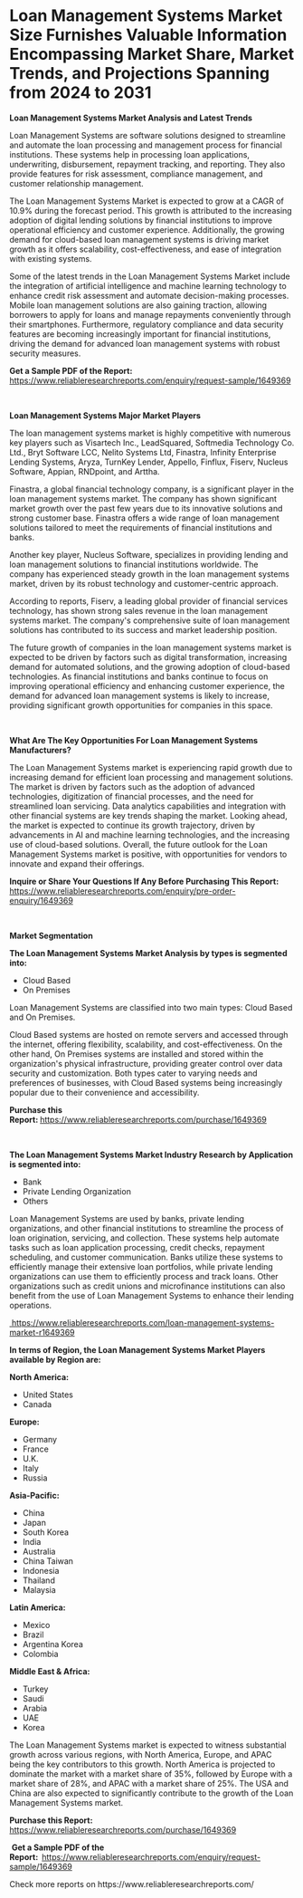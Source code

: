 <p><h1>Loan Management Systems Market Size Furnishes Valuable Information Encompassing Market Share, Market Trends, and Projections Spanning from 2024 to 2031</h1></p><p><strong>Loan Management Systems Market Analysis and Latest Trends</strong></p>
<p><p>Loan Management Systems are software solutions designed to streamline and automate the loan processing and management process for financial institutions. These systems help in processing loan applications, underwriting, disbursement, repayment tracking, and reporting. They also provide features for risk assessment, compliance management, and customer relationship management.</p><p>The Loan Management Systems Market is expected to grow at a CAGR of 10.9% during the forecast period. This growth is attributed to the increasing adoption of digital lending solutions by financial institutions to improve operational efficiency and customer experience. Additionally, the growing demand for cloud-based loan management systems is driving market growth as it offers scalability, cost-effectiveness, and ease of integration with existing systems.</p><p>Some of the latest trends in the Loan Management Systems Market include the integration of artificial intelligence and machine learning technology to enhance credit risk assessment and automate decision-making processes. Mobile loan management solutions are also gaining traction, allowing borrowers to apply for loans and manage repayments conveniently through their smartphones. Furthermore, regulatory compliance and data security features are becoming increasingly important for financial institutions, driving the demand for advanced loan management systems with robust security measures.</p></p>
<p><strong>Get a Sample PDF of the Report:&nbsp;</strong> <a href="https://www.reliableresearchreports.com/enquiry/request-sample/1649369">https://www.reliableresearchreports.com/enquiry/request-sample/1649369</a></p>
<p>&nbsp;</p>
<p><strong>Loan Management Systems Major Market Players</strong></p>
<p><p>The loan management systems market is highly competitive with numerous key players such as Visartech Inc., LeadSquared, Softmedia Technology Co. Ltd., Bryt Software LCC, Nelito Systems Ltd, Finastra, Infinity Enterprise Lending Systems, Aryza, TurnKey Lender, Appello, Finflux, Fiserv, Nucleus Software, Appian, RNDpoint, and Arttha.</p><p>Finastra, a global financial technology company, is a significant player in the loan management systems market. The company has shown significant market growth over the past few years due to its innovative solutions and strong customer base. Finastra offers a wide range of loan management solutions tailored to meet the requirements of financial institutions and banks.</p><p>Another key player, Nucleus Software, specializes in providing lending and loan management solutions to financial institutions worldwide. The company has experienced steady growth in the loan management systems market, driven by its robust technology and customer-centric approach.</p><p>According to reports, Fiserv, a leading global provider of financial services technology, has shown strong sales revenue in the loan management systems market. The company's comprehensive suite of loan management solutions has contributed to its success and market leadership position.</p><p>The future growth of companies in the loan management systems market is expected to be driven by factors such as digital transformation, increasing demand for automated solutions, and the growing adoption of cloud-based technologies. As financial institutions and banks continue to focus on improving operational efficiency and enhancing customer experience, the demand for advanced loan management systems is likely to increase, providing significant growth opportunities for companies in this space.</p></p>
<p>&nbsp;</p>
<p><strong>What Are The Key Opportunities For Loan Management Systems Manufacturers?</strong></p>
<p><p>The Loan Management Systems market is experiencing rapid growth due to increasing demand for efficient loan processing and management solutions. The market is driven by factors such as the adoption of advanced technologies, digitization of financial processes, and the need for streamlined loan servicing. Data analytics capabilities and integration with other financial systems are key trends shaping the market. Looking ahead, the market is expected to continue its growth trajectory, driven by advancements in AI and machine learning technologies, and the increasing use of cloud-based solutions. Overall, the future outlook for the Loan Management Systems market is positive, with opportunities for vendors to innovate and expand their offerings.</p></p>
<p><strong>Inquire or Share Your Questions If Any Before Purchasing This Report:</strong> <a href="https://www.reliableresearchreports.com/enquiry/pre-order-enquiry/1649369">https://www.reliableresearchreports.com/enquiry/pre-order-enquiry/1649369</a></p>
<p>&nbsp;</p>
<p><strong>Market Segmentation</strong></p>
<p><strong>The Loan Management Systems Market Analysis by types is segmented into:</strong></p>
<p><ul><li>Cloud Based</li><li>On Premises</li></ul></p>
<p><p>Loan Management Systems are classified into two main types: Cloud Based and On Premises. </p><p>Cloud Based systems are hosted on remote servers and accessed through the internet, offering flexibility, scalability, and cost-effectiveness. On the other hand, On Premises systems are installed and stored within the organization's physical infrastructure, providing greater control over data security and customization. Both types cater to varying needs and preferences of businesses, with Cloud Based systems being increasingly popular due to their convenience and accessibility.</p></p>
<p><strong>Purchase this Report:&nbsp;</strong><a href="https://www.reliableresearchreports.com/purchase/1649369">https://www.reliableresearchreports.com/purchase/1649369</a></p>
<p>&nbsp;</p>
<p><strong>The Loan Management Systems Market Industry Research by Application is segmented into:</strong></p>
<p><ul><li>Bank</li><li>Private Lending Organization</li><li>Others</li></ul></p>
<p><p>Loan Management Systems are used by banks, private lending organizations, and other financial institutions to streamline the process of loan origination, servicing, and collection. These systems help automate tasks such as loan application processing, credit checks, repayment scheduling, and customer communication. Banks utilize these systems to efficiently manage their extensive loan portfolios, while private lending organizations can use them to efficiently process and track loans. Other organizations such as credit unions and microfinance institutions can also benefit from the use of Loan Management Systems to enhance their lending operations.</p></p>
<p><a href="https://www.reliableresearchreports.com/loan-management-systems-market-r1649369">&nbsp;https://www.reliableresearchreports.com/loan-management-systems-market-r1649369</a></p>
<p><strong>In terms of Region, the Loan Management Systems Market Players available by Region are:</strong></p>
<p>
    <p> <strong> North America: </strong>
        <ul>
            <li>United States</li>
            <li>Canada</li>
        </ul>
        </p> 
    <p> <strong> Europe: </strong>
        <ul>
            <li>Germany</li>
            <li>France</li>
            <li>U.K.</li>
            <li>Italy</li>
            <li>Russia</li>
        </ul>
        </p> 
    <p> <strong> Asia-Pacific: </strong>
        <ul>
            <li>China</li>
            <li>Japan</li>
            <li>South Korea</li>
            <li>India</li>
            <li>Australia</li>
            <li>China Taiwan</li>
            <li>Indonesia</li>
            <li>Thailand</li>
            <li>Malaysia</li>
        </ul>
        </p> 
    <p> <strong> Latin America: </strong>
        <ul>
            <li>Mexico</li>
            <li>Brazil</li>
            <li>Argentina Korea</li>
            <li>Colombia</li>
        </ul>
        </p> 
    <p> <strong> Middle East & Africa: </strong>
        <ul>
            <li>Turkey</li>
            <li>Saudi</li>
            <li>Arabia</li>
            <li>UAE</li>
            <li>Korea</li>
        </ul>
    </p>
    </p>
<p><p>The Loan Management Systems market is expected to witness substantial growth across various regions, with North America, Europe, and APAC being the key contributors to this growth. North America is projected to dominate the market with a market share of 35%, followed by Europe with a market share of 28%, and APAC with a market share of 25%. The USA and China are also expected to significantly contribute to the growth of the Loan Management Systems market.</p></p>
<p><strong>Purchase this Report: </strong><a href="https://www.reliableresearchreports.com/purchase/1649369">https://www.reliableresearchreports.com/purchase/1649369</a></p>
<p>&nbsp;<strong>Get a Sample PDF of the Report:&nbsp;&nbsp;</strong><a href="https://www.reliableresearchreports.com/enquiry/request-sample/1649369">https://www.reliableresearchreports.com/enquiry/request-sample/1649369</a></p>
<p><strong></strong></p>
<p>Check more reports on https://www.reliableresearchreports.com/</p>